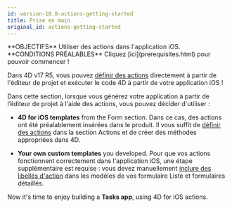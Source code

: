 ```yaml
---
id: version-18.0-actions-getting-started
title: Prise en main
original_id: actions-getting-started
---
```


<div markdown="1" class = "objectives">
**OBJECTIFS**
Utiliser des actions dans l'application iOS.</div> <div markdown="1" class = "prerequisites">
**CONDITIONS PRÉALABLES**
Cliquez [ici](prerequisites.html) pour pouvoir commencer !</div>

Dans 4D v17 R5, vous pouvez [définir des actions](actions.html) directement à partir de l'éditeur de projet et exécuter le code 4D à partir de votre application iOS !

Dans cette section, lorsque vous générez votre application à partir de l’éditeur de projet à l'aide des actions, vous pouvez décider d'utiliser :

* **4D for iOS templates** from the Form section. Dans ce cas, des actions ont été préalablement insérées dans le produit. Il vous suffit de [définir des actions](define-first-action.html) dans la section Actions et de créer des méthodes appropriées dans 4D.

* **Your own custom templates** you developed. Pour que vos actions fonctionnent correctement dans l'application iOS, une étape supplémentaire est requise : vous devez manuellement [inclure des libellés d'action](action-custom-template.html) dans les modèles de vos formulaire Liste et formulaires détaillés.

Now it's time to enjoy building a **Tasks app**, using 4D for iOS actions.
